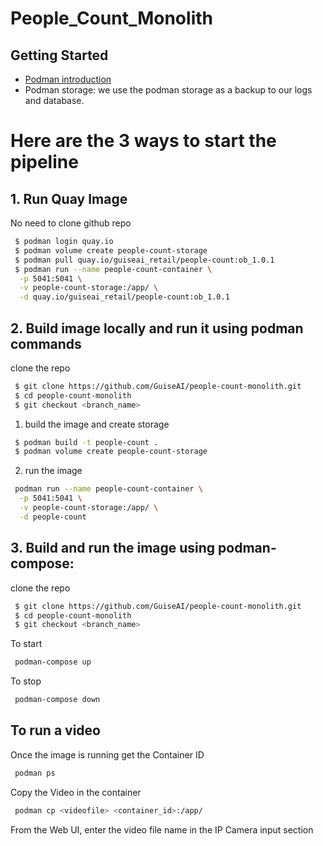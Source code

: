 # People_Count_Monolith 

## Getting Started
- [Podman introduction](https://docs.google.com/document/d/1xCdkYFhxJZ0CFcx8qAWM4bllG80WI3mCfBJfB-kdIKI/edit?usp=sharing)
- Podman storage: we use the podman storage as a backup to our logs and database.

# Here are the 3 ways to start the pipeline

## 1. Run Quay Image

No need to clone github repo

```sh
 $ podman login quay.io
 $ podman volume create people-count-storage
 $ podman pull quay.io/guiseai_retail/people-count:ob_1.0.1
 $ podman run --name people-count-container \
  -p 5041:5041 \
  -v people-count-storage:/app/ \
  -d quay.io/guiseai_retail/people-count:ob_1.0.1
```

## 2. Build image locally and run it using podman commands

clone the repo
```sh
 $ git clone https://github.com/GuiseAI/people-count-monolith.git
 $ cd people-count-monolith
 $ git checkout <branch_name>
```

1. build the image and create storage
```sh
 $ podman build -t people-count .
 $ podman volume create people-count-storage
```

2. run the image
```sh
 podman run --name people-count-container \
  -p 5041:5041 \
  -v people-count-storage:/app/ \
  -d people-count
```

## 3. Build and run the image using podman-compose:

clone the repo
```sh
 $ git clone https://github.com/GuiseAI/people-count-monolith.git
 $ cd people-count-monolith
 $ git checkout <branch_name>
```

To start
```sh
 podman-compose up
```

To stop
```sh
 podman-compose down
```

## To run a video
Once the image is running
get the Container ID
```sh
 podman ps
```
Copy the Video in the container
```sh
 podman cp <videofile> <container_id>:/app/
```
From the Web UI, enter the video file name in the IP Camera input section

